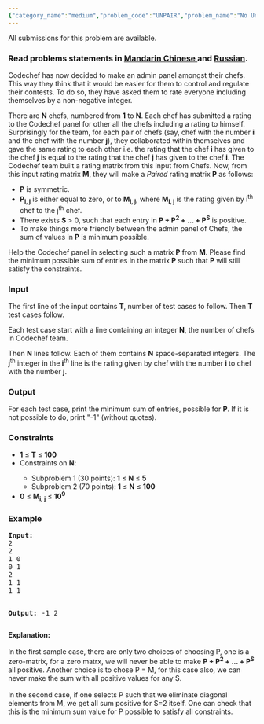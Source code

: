 ```yaml
---
{"category_name":"medium","problem_code":"UNPAIR","problem_name":"No Unpaired Chefs","languages_supported":{"0":"ADA","1":"ASM","2":"BASH","3":"BF","4":"C","5":"C99 strict","6":"CAML","7":"CLOJ","8":"CLPS","9":"CPP 4.3.2","10":"CPP 4.9.2","11":"CPP14","12":"CS2","13":"D","14":"ERL","15":"FORT","16":"FS","17":"GO","18":"HASK","19":"ICK","20":"ICON","21":"JAVA","22":"JS","23":"LISP clisp","24":"LISP sbcl","25":"LUA","26":"NEM","27":"NICE","28":"NODEJS","29":"PAS fpc","30":"PAS gpc","31":"PERL","32":"PERL6","33":"PHP","34":"PIKE","35":"PRLG","36":"PYPY","37":"PYTH","38":"PYTH 3.4","39":"RUBY","40":"SCALA","41":"SCM chicken","42":"SCM guile","43":"SCM qobi","44":"ST","45":"TCL","46":"TEXT","47":"WSPC"},"max_timelimit":1,"source_sizelimit":50000,"problem_author":"pnkjjindal","problem_tester":"xcwgf666","date_added":"14-03-2015","tags":{"0":"graph","1":"ltime22","2":"medium","3":"mst","4":"pnkjjindal"},"editorial_url":"http://discuss.codechef.com/problems/UNPAIR","time":{"view_start_date":1427617800,"submit_start_date":1427617800,"visible_start_date":1427617800,"end_date":1735669800},"layout":"problem"}
---
```

<span class="solution-visible-txt">All submissions for this problem are available.</span><h3> Read problems statements in <a target="_blank" href="http://www.codechef.com/download/translated/LTIME22/mandarin/UNPAIR.pdf">Mandarin Chinese </a> and <a target="_blank" href="http://www.codechef.com/download/translated/LTIME22/russian/UNPAIR.pdf">Russian</a>.</h3>
<p>
Codechef has now decided to make an admin panel amongst their chefs. This way they think that it would be easier for them to control and regulate their contests. To do so, they have asked them to rate everyone including themselves by a non-negative integer.
</p>
<p>There are <b>N</b> chefs, numbered from <b>1</b> to <b>N</b>. Each chef has submitted a rating to the Codechef panel for other all the chefs including a rating to himself. Surprisingly for the team, for each pair of chefs (say, chef with the number <b>i</b> and the chef with the number <b>j</b>), they collaborated within themselves and gave the same rating to each other i.e. the rating that the chef <b>i</b> has given to the chef <b>j</b> is equal to the rating that the chef <b>j</b> has given to the chef <b>i</b>. The Codechef team built a rating matrix from this input from Chefs. Now, from this input rating matrix <b>M</b>, they will make a <i>Paired</i> rating matrix <b>P</b> as follows:</p>
<ul>
<li><b>P</b> is symmetric.</li>
<li><b>P<sub>i, j</sub></b> is either equal to zero, or to <b>M<sub>i, j</sub></b>, where <b>M<sub>i, j</sub></b> is the rating given by i<sup>th</sup> chef to the j<sup>th</sup> chef.</li>
<li>There exists <b>S</b> > 0, such that each entry in <b>P + P<sup>2</sup> + ... + P<sup>S</sup></b> is positive.</li>
<li>To make things more friendly between the admin panel of Chefs, the sum of values in <b>P</b> is minimum possible.</li>
</ul>

<p>
Help the Codechef panel in selecting such a matrix <b>P</b> from <b>M</b>. Please find the minimum possible sum of entries in the matrix <b>P</b> such that <b>P</b> will still satisfy the constraints.
</p>
<h3>Input</h3>
<p>The first line of the input contains <b>T</b>, number of test cases to follow. Then <b>T</b> test cases follow.</p>
<p>Each test case start with a line containing an integer <b>N</b>, the number of chefs in Codechef team.</p>
<p>Then <b>N</b> lines follow. Each of them contains <b>N</b> space-separated integers. The <b>j</b><sup>th</sup> integer in the <b>i</b><sup>th</sup> line is the rating given by chef with the number <b>i</b> to chef with the number <b>j</b>.</p>
<h3>Output</h3>
<p>For each test case, print the minimum sum of entries, possible for <b>P</b>. If it is not possible to do, print "-1" (without quotes).</p>
<h3>Constraints</h3>
<ul>
<li><b>1</b> ≤ <b>T</b> ≤ <b>100</b></li>
<li>Constraints on <b>N</b>:</li>
<ul>
<li>Subproblem 1 (30 points): <b> 1</b> ≤ <b>N</b> ≤ <b>5</b></li>
<li>Subproblem 2 (70 points): <b>1</b> ≤ <b>N</b> ≤ <b>100</b></li>
</ul>
<li><b>0</b> ≤ <b>M<sub>i, j</sub></b> ≤ <b>10<sup>9</sup></b></li>
</ul>
<h3>Example</h3>
<pre><b>Input:</b>
2
2
1 0
0 1
2
1 1
1 1

<b>Output:</b>
-1
2
</pre>
<p>
<b>Explanation:</b><br /><br />
In the first sample case, there are only two choices of choosing P, one is a zero-matrix, for a zero matrx, we will never be able to make <b>P + P<sup>2</sup> + ... + P<sup>S</sup></b> all positive. Another choice is to chose P = M, for this case also, we can never make the sum with all positive values for any S.<br /><br />
In the second case, if one selects P such that we eliminate diagonal elements from M, we get all sum positive for S=2 itself. One can check that this is the minimum sum value for P possible to satisfy all constraints.
</p>
